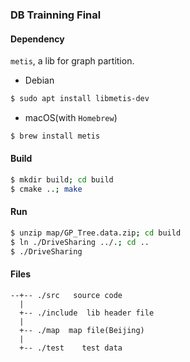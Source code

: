 ### DB Trainning Final

#### Dependency
`metis`, a lib for graph partition.

- Debian
```bash
$ sudo apt install libmetis-dev
```
- macOS(with `Homebrew`)
```bash
$ brew install metis
```

#### Build
```bash
$ mkdir build; cd build
$ cmake ..; make
```
#### Run
```bash
$ unzip map/GP_Tree.data.zip; cd build
$ ln ./DriveSharing ../.; cd ..
$ ./DriveSharing
```
#### Files
```plain
--+-- ./src   source code
  |  
  +-- ./include  lib header file
  |
  +-- ./map  map file(Beijing)
  |
  +-- ./test    test data
```

